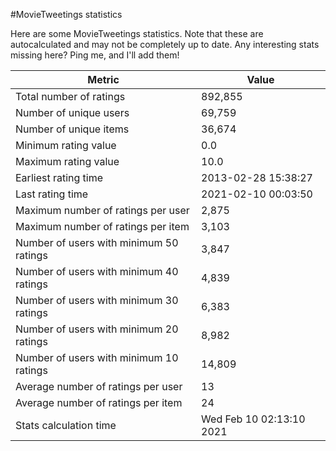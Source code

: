 #MovieTweetings statistics

Here are some MovieTweetings statistics. Note that these are autocalculated and may not be completely up to date. Any interesting stats missing here? Ping me, and I'll add them!

Metric | Value
--- | ---
Total number of ratings                 | 892,855
Number of unique users                  | 69,759
Number of unique items                  | 36,674
Minimum rating value                    | 0.0
Maximum rating value                    | 10.0
Earliest rating time                    | 2013-02-28 15:38:27
Last rating time                        | 2021-02-10 00:03:50
Maximum number of ratings per user      | 2,875
Maximum number of ratings per item      | 3,103
Number of users with minimum 50 ratings | 3,847
Number of users with minimum 40 ratings | 4,839
Number of users with minimum 30 ratings | 6,383
Number of users with minimum 20 ratings | 8,982
Number of users with minimum 10 ratings | 14,809
Average number of ratings per user      | 13
Average number of ratings per item      | 24
Stats calculation time                  | Wed Feb 10 02:13:10 2021

